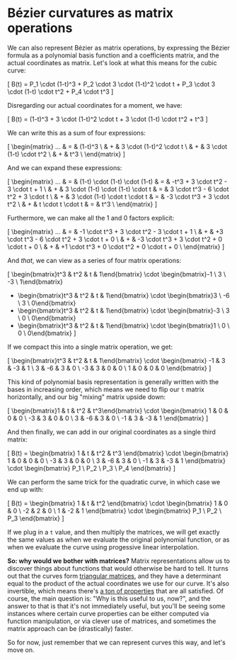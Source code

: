 # Bézier curvatures as matrix operations

We can also represent Bézier as matrix operations, by expressing the Bézier formula as a polynomial basis function and a coefficients matrix, and the actual coordinates as matrix. Let's look at what this means for the cubic curve:

\[
B(t) = P_1 \cdot (1-t)^3 + P_2 \cdot 3 \cdot (1-t)^2 \cdot t + P_3 \cdot 3 \cdot (1-t) \cdot t^2 + P_4 \cdot t^3
\]

Disregarding our actual coordinates for a moment, we have:

\[
B(t) = (1-t)^3 + 3 \cdot (1-t)^2 \cdot t + 3 \cdot (1-t) \cdot t^2 + t^3
\]

We can write this as a sum of four expressions:

\[
  \begin{matrix}
   ... & = & (1-t)^3 \\
     & + & 3 \cdot (1-t)^2 \cdot t \\
     & + & 3 \cdot (1-t) \cdot t^2 \\
     & + & t^3 \\
  \end{matrix}
\]

And we can expand these expressions:

\[
  \begin{matrix}
   ... & = & (1-t) \cdot (1-t) \cdot (1-t) & = & -t^3 + 3 \cdot t^2 - 3 \cdot t + 1 \\
     & + & 3 \cdot (1-t) \cdot (1-t) \cdot t & = & 3 \cdot t^3 - 6 \cdot t^2 + 3 \cdot t \\
     & + & 3 \cdot (1-t) \cdot t \cdot t & = & -3 \cdot t^3 + 3 \cdot t^2 \\
     & + & t \cdot t \cdot t & = & t^3 \\
  \end{matrix}
\]

Furthermore, we can make all the 1 and 0 factors explicit:

\[
  \begin{matrix}
   ... & = & -1 \cdot t^3 + 3 \cdot t^2 - 3 \cdot t + 1 \\
     & + & +3 \cdot t^3 - 6 \cdot t^2 + 3 \cdot t + 0 \\
     & + & -3 \cdot t^3 + 3 \cdot t^2 + 0 \cdot t + 0 \\
     & + & +1 \cdot t^3 + 0 \cdot t^2 + 0 \cdot t + 0 \\
  \end{matrix}
\]

And *that*, we can view as a series of four matrix operations:

\[
  \begin{bmatrix}t^3 & t^2 & t & 1\end{bmatrix} \cdot \begin{bmatrix}-1 \\ 3 \\ -3 \\ 1\end{bmatrix}
  + \begin{bmatrix}t^3 & t^2 & t & 1\end{bmatrix} \cdot \begin{bmatrix}3 \\ -6 \\ 3 \\ 0\end{bmatrix}
  + \begin{bmatrix}t^3 & t^2 & t & 1\end{bmatrix} \cdot \begin{bmatrix}-3 \\ 3 \\ 0 \\ 0\end{bmatrix}
  + \begin{bmatrix}t^3 & t^2 & t & 1\end{bmatrix} \cdot \begin{bmatrix}1 \\ 0 \\ 0 \\ 0\end{bmatrix}
\]

If we compact this into a single matrix operation, we get:

\[
  \begin{bmatrix}t^3 & t^2 & t & 1\end{bmatrix} \cdot \begin{bmatrix}
      -1 &  3 & -3 & 1 \\
       3 & -6 &  3 & 0 \\
      -3 &  3 &  0 & 0 \\
       1 &  0 &  0 & 0
    \end{bmatrix}
\]

This kind of polynomial basis representation is generally written with the bases in increasing order, which means we need to flip our `t` matrix horizontally, and our big "mixing" matrix upside down:

\[
  \begin{bmatrix}1 & t & t^2 & t^3\end{bmatrix} \cdot \begin{bmatrix}
       1 &  0 &  0 & 0 \\
      -3 &  3 &  0 & 0 \\
       3 & -6 &  3 & 0 \\
      -1 &  3 & -3 & 1
    \end{bmatrix}
\]

And then finally, we can add in our original coordinates as a single third matrix:

\[
  B(t) = \begin{bmatrix}
  1 & t & t^2 & t^3
  \end{bmatrix}
  \cdot
  \begin{bmatrix}
   1 &  0 &  0 & 0 \\
  -3 &  3 &  0 & 0 \\
   3 & -6 &  3 & 0 \\
  -1 &  3 & -3 & 1
  \end{bmatrix}
  \cdot
  \begin{bmatrix}
  P_1 \\ P_2 \\ P_3 \\ P_4
  \end{bmatrix}
\]

We can perform the same trick for the quadratic curve, in which case we end up with:

\[
  B(t) = \begin{bmatrix}
  1 & t & t^2
  \end{bmatrix}
  \cdot
  \begin{bmatrix}
   1 &  0 & 0 \\
  -2 &  2 & 0 \\
   1 & -2 & 1
  \end{bmatrix}
  \cdot
  \begin{bmatrix}
  P_1 \\ P_2 \\ P_3
  \end{bmatrix}
\]

If we plug in a `t` value, and then multiply the matrices, we will get exactly the same values as when we evaluate the original polynomial function, or as when we evaluate the curve using progessive linear interpolation.

**So: why would we bother with matrices?** Matrix representations allow us to discover things about functions that would otherwise be hard to tell. It turns out that the curves form [triangular matrices](https://en.wikipedia.org/wiki/Triangular_matrix), and they have a determinant equal to the product of the actual coordinates we use for our curve. It's also invertible, which means there's [a ton of properties](https://en.wikipedia.org/wiki/Invertible_matrix#The_invertible_matrix_theorem) that are all satisfied. Of course, the main question is: "Why is this useful to us, now?", and the answer to that is that it's not immediately useful, but you'll be seeing some instances where certain curve properties can be either computed via function manipulation, or via clever use of matrices, and sometimes the matrix approach can be (drastically) faster.

So for now, just remember that we can represent curves this way, and let's move on.
